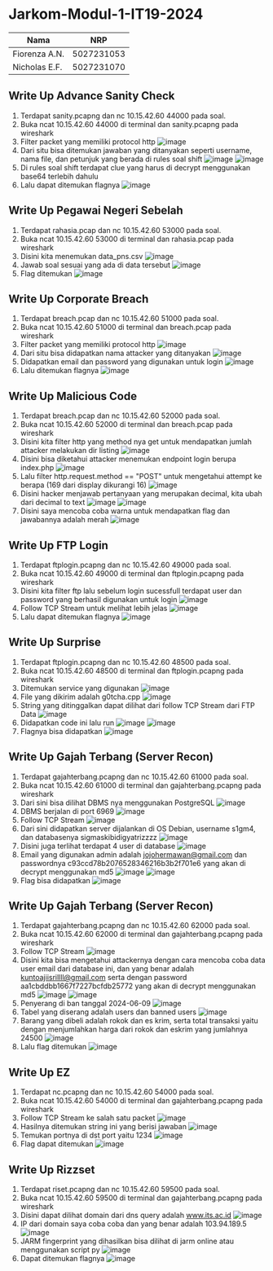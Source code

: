 # Jarkom-Modul-1-IT19-2024

| Nama | NRP | 
|----------|----------|
| Fiorenza A.N. | 5027231053 |
| Nicholas E.F. | 5027231070 |


## Write Up Advance Sanity Check
1. Terdapat sanity.pcapng dan nc 10.15.42.60 44000 pada soal.
2. Buka ncat 10.15.42.60 44000 di terminal dan sanity.pcapng pada wireshark
3. Filter packet yang memiliki protocol http
   ![image](https://github.com/user-attachments/assets/f78eac1f-be31-44fd-b373-4d561ce73c59)
4. Dari situ bisa ditemukan jawaban yang ditanyakan seperti username, nama file, dan petunjuk yang berada di rules soal shift
   ![image](https://github.com/user-attachments/assets/b34ba632-3fda-41ff-800e-996b30dae228)
   ![image](https://github.com/user-attachments/assets/1a088fe9-48df-4cfa-83d4-afeb8efa99f1)
5. Di rules soal shift terdapat clue yang harus di decrypt menggunakan base64 terlebih dahulu
6. Lalu dapat ditemukan flagnya
   ![image](https://github.com/user-attachments/assets/1356d299-9483-4ff5-a2a5-0f1fe5268657)


## Write Up Pegawai Negeri Sebelah
1. Terdapat rahasia.pcap dan nc 10.15.42.60 53000 pada soal.
2. Buka ncat 10.15.42.60 53000 di terminal dan rahasia.pcap pada wireshark
3. Disini kita menemukan data_pns.csv
   ![image](https://github.com/user-attachments/assets/ff329d26-d2ba-474f-88ad-04afa84a8b7b)
4. Jawab soal sesuai yang ada di data tersebut
   ![image](https://github.com/user-attachments/assets/24bf2c5b-309e-47a9-8331-bd521beae2e3)
5. Flag ditemukan
   ![image](https://github.com/user-attachments/assets/5f1018f6-44e1-4e94-aaa2-6e4b0245dae7)


 ## Write Up Corporate Breach
1. Terdapat breach.pcap dan nc 10.15.42.60 51000 pada soal.
2. Buka ncat 10.15.42.60 51000 di terminal dan breach.pcap pada wireshark
3. Filter packet yang memiliki protocol http
   ![image](https://github.com/user-attachments/assets/b66b586f-cd98-482b-94e8-7249b4028b1c)
4. Dari situ bisa didapatkan nama attacker yang ditanyakan
   ![image](https://github.com/user-attachments/assets/68327636-6496-4826-ac77-be9f316a1f44)
5. Didapatkan email dan password yang digunakan untuk login
   ![image](https://github.com/user-attachments/assets/53f79d85-aa55-47e0-ab1e-39d985ddc764)
6. Lalu ditemukan flagnya
   ![image](https://github.com/user-attachments/assets/0c78b378-6380-4c88-9ed2-6dbbf711c981)


## Write Up Malicious Code
1. Terdapat breach.pcap dan nc 10.15.42.60 52000 pada soal.
2. Buka ncat 10.15.42.60 52000 di terminal dan breach.pcap pada wireshark
3. Disini kita filter http yang method nya get untuk mendapatkan jumlah attacker melakukan dir listing
   ![image](https://github.com/user-attachments/assets/7bd6ed0b-9f2d-4fce-9ab6-93c518f14b95)
4. Disini bisa diketahui attacker menemukan endpoint login berupa index.php
   ![image](https://github.com/user-attachments/assets/dddb3a44-2e98-4adb-89a2-8a2775511674)
5. Lalu filter http.request.method == "POST" untuk mengetahui attempt ke berapa (169 dari display dikurangi 16)
   ![image](https://github.com/user-attachments/assets/81b3e09b-2c74-42be-9559-b8f731130f0b)
6. Disini hacker menjawab pertanyaan yang merupakan decimal, kita ubah dari decimal to text
   ![image](https://github.com/user-attachments/assets/f95a3a12-2003-451e-98f3-861fc8135b72)
   ![image](https://github.com/user-attachments/assets/7138a622-1e5d-4039-9fd8-627266fd73b9)
7. Disini saya mencoba coba warna untuk mendapatkan flag dan jawabannya adalah merah
   ![image](https://github.com/user-attachments/assets/59a2085f-d716-4320-9d13-b4e98a7be4c0)


## Write Up FTP Login
1. Terdapat ftplogin.pcapng dan nc 10.15.42.60 49000 pada soal.
2. Buka ncat 10.15.42.60 49000 di terminal dan ftplogin.pcapng pada wireshark
3. Disini kita filter ftp lalu sebelum login sucessfull terdapat user dan password yang berhasil digunakan untuk login
   ![image](https://github.com/user-attachments/assets/8f4ada23-4e1f-4d2d-945a-a208c4b1e996)
4. Follow TCP Stream untuk melihat lebih jelas
   ![image](https://github.com/user-attachments/assets/66ca4877-5908-456e-b994-04382e3d7405)
6. Lalu dapat ditemukan flagnya
   ![image](https://github.com/user-attachments/assets/d64d1c0f-7c14-47a3-96c8-0c3927d6adae)


## Write Up Surprise
1. Terdapat ftplogin.pcapng dan nc 10.15.42.60 48500 pada soal.
2. Buka ncat 10.15.42.60 48500 di terminal dan ftplogin.pcapng pada wireshark
3. Ditemukan service yang digunakan
   ![image](https://github.com/user-attachments/assets/df45d86f-91ab-49c7-a2bf-2790511b73a2)
4. File yang dikirim adalah g0tcha.cpp
   ![image](https://github.com/user-attachments/assets/0945a126-e4d3-4715-8869-25835a036246)
5. String yang ditinggalkan dapat dilihat dari follow TCP Stream dari FTP Data
   ![image](https://github.com/user-attachments/assets/ebe9b920-6644-4432-bdb8-f799e64cbedd)
6. Didapatkan code ini lalu run
   ![image](https://github.com/user-attachments/assets/91f92b73-3452-48d1-ae69-f84d86e6e3a4)
   ![image](https://github.com/user-attachments/assets/1b1238a9-fc60-47c1-8ee0-bd731a224cdf)
7. Flagnya bisa didapatkan
   ![image](https://github.com/user-attachments/assets/62674f02-9c93-4313-adf3-2ac7e4d8428c)


## Write Up Gajah Terbang (Server Recon)
1. Terdapat gajahterbang.pcapng dan nc 10.15.42.60 61000 pada soal.
2. Buka ncat 10.15.42.60 61000 di terminal dan gajahterbang.pcapng pada wireshark
3. Dari sini bisa dilihat DBMS nya menggunakan PostgreSQL
   ![image](https://github.com/user-attachments/assets/7049c772-e0ee-408d-98af-fd6e640dfe57)
4. DBMS berjalan di port 6969
   ![image](https://github.com/user-attachments/assets/5571de82-9df9-4173-8e00-830a0031e399)
5. Follow TCP Stream
   ![image](https://github.com/user-attachments/assets/e2779acd-b89e-4a55-b4f6-d434851ac3f1)
6. Dari sini didapatkan server dijalankan di OS Debian, username s1gm4, dan databasenya sigmaskibidigyatrizzzz
   ![image](https://github.com/user-attachments/assets/8d9bc6eb-3c6e-434d-be2b-bbd87991a58a)
7. Disini juga terlihat terdapat 4 user di database
   ![image](https://github.com/user-attachments/assets/1b9860b7-a00d-44bf-98ed-fdbfe451c609)
8. Email yang digunakan admin adalah jojohermawan@gmail.com dan passwordnya c93ccd78b2076528346216b3b2f701e6 yang akan di decrypt menggunakan md5 
   ![image](https://github.com/user-attachments/assets/24c148ee-2948-4c66-b2c4-80ef0206b0af)
   ![image](https://github.com/user-attachments/assets/7859cad7-3b92-47cb-9fa2-18b1c482c0a6)
9. Flag bisa didapatkan
   ![image](https://github.com/user-attachments/assets/e1522f8e-a80e-47e6-a1d8-131c2d7db65a)


## Write Up Gajah Terbang (Server Recon)
1. Terdapat gajahterbang.pcapng dan nc 10.15.42.60 62000 pada soal.
2. Buka ncat 10.15.42.60 62000 di terminal dan gajahterbang.pcapng pada wireshark
3. Follow TCP Stream
   ![image](https://github.com/user-attachments/assets/e2779acd-b89e-4a55-b4f6-d434851ac3f1)
4. Disini kita bisa mengetahui attackernya dengan cara mencoba coba data user email dari database ini, dan yang benar adalah kuntoajiisrillll@gmail.com serta dengan password aa1cbddbb1667f7227bcfdb25772 yang akan di decrypt menggunakan md5
   ![image](https://github.com/user-attachments/assets/55c43a03-5718-4e3a-894e-d5464d6acb82)
   ![image](https://github.com/user-attachments/assets/6368be31-11f8-40c9-a11b-507437f1010c)
5. Penyerang di ban tanggal 2024-06-09
   ![image](https://github.com/user-attachments/assets/0e8b7d80-12b1-4a6a-a7c9-1bedde391837)
6. Tabel yang diserang adalah users dan banned users
   ![image](https://github.com/user-attachments/assets/9e280c09-0406-46ba-99d7-1f6e60ef5cc0)
7. Barang yang dibeli adalah rokok dan es krim, serta total transaksi yaitu dengan menjumlahkan harga dari rokok dan eskrim yang jumlahnya 24500
   ![image](https://github.com/user-attachments/assets/855384f7-566e-4a34-abd5-4d303c079fb8)
8. Lalu flag ditemukan
   ![image](https://github.com/user-attachments/assets/a2dd76dd-9efd-4e6c-b752-26f08d39598e)


## Write Up EZ
1. Terdapat nc.pcapng dan nc 10.15.42.60 54000 pada soal.
2. Buka ncat 10.15.42.60 54000 di terminal dan gajahterbang.pcapng pada wireshark
3. Follow TCP Stream ke salah satu packet
   ![image](https://github.com/user-attachments/assets/deca2e51-5e3c-4169-bf33-d558079b2d69)
4. Hasilnya ditemukan string ini yang berisi jawaban
   ![image](https://github.com/user-attachments/assets/73a88a83-6a68-47e5-881b-ff642865b92c)
5. Temukan portnya di dst port yaitu 1234
   ![image](https://github.com/user-attachments/assets/11aa7d0f-d6c0-4841-a131-e35f0de8d113)
6. Flag dapat ditemukan
   ![image](https://github.com/user-attachments/assets/81b987ab-aa2b-40c9-b5b0-e673bd176917)


## Write Up Rizzset
1. Terdapat riset.pcapng dan nc 10.15.42.60 59500 pada soal.
2. Buka ncat 10.15.42.60 59500 di terminal dan gajahterbang.pcapng pada wireshark
3. Disini dapat dilihat domain dari dns query adalah www.its.ac.id
   ![image](https://github.com/user-attachments/assets/13568186-9daa-4e2b-9594-e5b8ca6cc9d9)
4. IP dari domain saya coba coba dan yang benar adalah 103.94.189.5
   ![image](https://github.com/user-attachments/assets/ecdb768f-1ed8-467c-8185-8ac611bc06d5)
5. JARM fingerprint yang dihasilkan bisa dilihat di jarm online atau menggunakan script py
   ![image](https://github.com/user-attachments/assets/9373a534-a442-4459-b7ff-527722fbd9a2)
6. Dapat ditemukan flagnya
   ![image](https://github.com/user-attachments/assets/87843df9-23d2-4084-b126-cc56edc9e8e3)


   
